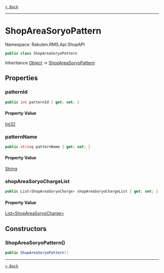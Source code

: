 [`< Back`](./)

---

# ShopAreaSoryoPattern

Namespace: Rakuten.RMS.Api.ShopAPI

```csharp
public class ShopAreaSoryoPattern
```

Inheritance [Object](https://docs.microsoft.com/en-us/dotnet/api/system.object) → [ShopAreaSoryoPattern](./rakuten.rms.api.shopapi.shopareasoryopattern)

## Properties

### **patternId**

```csharp
public int patternId { get; set; }
```

#### Property Value

[Int32](https://docs.microsoft.com/en-us/dotnet/api/system.int32)<br>

### **patternName**

```csharp
public string patternName { get; set; }
```

#### Property Value

[String](https://docs.microsoft.com/en-us/dotnet/api/system.string)<br>

### **shopAreaSoryoChargeList**

```csharp
public List<ShopAreaSoryoCharge> shopAreaSoryoChargeList { get; set; }
```

#### Property Value

[List&lt;ShopAreaSoryoCharge&gt;](https://docs.microsoft.com/en-us/dotnet/api/system.collections.generic.list-1)<br>

## Constructors

### **ShopAreaSoryoPattern()**

```csharp
public ShopAreaSoryoPattern()
```

---

[`< Back`](./)
